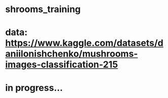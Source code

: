 # shrooms_training

# data: https://www.kaggle.com/datasets/daniilonishchenko/mushrooms-images-classification-215

# in progress...
